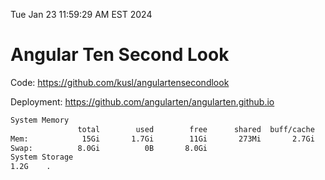 Tue Jan 23 11:59:29 AM EST 2024

# Angular Ten Second Look

Code: https://github.com/kusl/angulartensecondlook

Deployment: https://github.com/angularten/angularten.github.io

```bash
System Memory
               total        used        free      shared  buff/cache   available
Mem:            15Gi       1.7Gi        11Gi       273Mi       2.7Gi        13Gi
Swap:          8.0Gi          0B       8.0Gi
System Storage
1.2G	.
```
```bash
